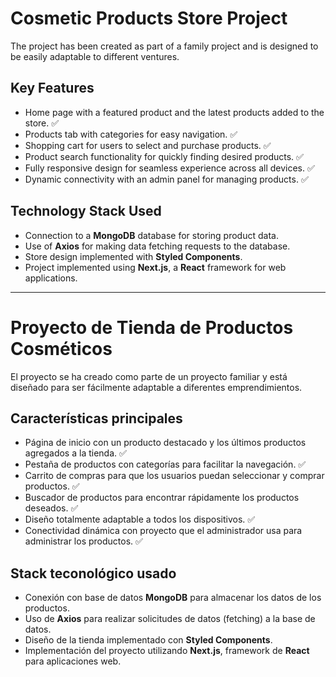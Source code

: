 # Cosmetic Products Store Project

The project has been created as part of a family project and is designed to be easily adaptable to different ventures.

## Key Features

- Home page with a featured product and the latest products added to the store. ✅
- Products tab with categories for easy navigation. ✅
- Shopping cart for users to select and purchase products. ✅
- Product search functionality for quickly finding desired products. ✅
- Fully responsive design for seamless experience across all devices. ✅
- Dynamic connectivity with an admin panel for managing products. ✅


## Technology Stack Used

- Connection to a **MongoDB** database for storing product data.
- Use of **Axios** for making data fetching requests to the database.
- Store design implemented with **Styled Components**.
- Project implemented using **Next.js**, a **React** framework for web applications.
----------------------------------------------------------------------------------------------------------------------------

# Proyecto de Tienda de Productos Cosméticos 

El proyecto se ha creado como parte de un proyecto familiar y está diseñado para ser fácilmente adaptable a diferentes emprendimientos.

## Características principales

- Página de inicio con un producto destacado y los últimos productos agregados a la tienda. ✅
- Pestaña de productos con categorías para facilitar la navegación. ✅
- Carrito de compras para que los usuarios puedan seleccionar y comprar productos. ✅
- Buscador de productos para encontrar rápidamente los productos deseados. ✅
- Diseño totalmente adaptable a todos los dispositivos. ✅
- Conectividad dinámica con proyecto que el administrador usa para administrar los productos. ✅


## Stack teconológico usado

- Conexión con base de datos **MongoDB** para almacenar los datos de los productos. 
- Uso de **Axios** para realizar solicitudes de datos (fetching) a la base de datos.
- Diseño de la tienda implementado con **Styled Components**.
- Implementación del proyecto utilizando **Next.js**, framework de **React** para aplicaciones web.

